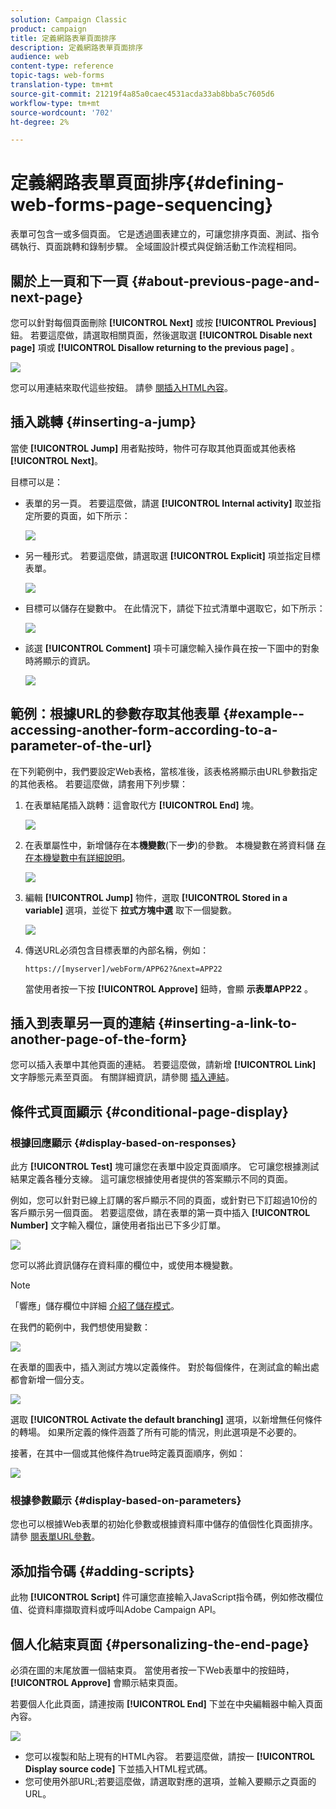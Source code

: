 ```yaml
---
solution: Campaign Classic
product: campaign
title: 定義網路表單頁面排序
description: 定義網路表單頁面排序
audience: web
content-type: reference
topic-tags: web-forms
translation-type: tm+mt
source-git-commit: 21219f4a85a0caec4531acda33ab8bba5c7605d6
workflow-type: tm+mt
source-wordcount: '702'
ht-degree: 2%

---
```



# 定義網路表單頁面排序{#defining-web-forms-page-sequencing}

表單可包含一或多個頁面。 它是透過圖表建立的，可讓您排序頁面、測試、指令碼執行、頁面跳轉和錄制步驟。 全域圖設計模式與促銷活動工作流程相同。

## 關於上一頁和下一頁 {#about-previous-page-and-next-page}

您可以針對每個頁面刪除 **[!UICONTROL Next]** 或按 **[!UICONTROL Previous]** 鈕。 若要這麼做，請選取相關頁面，然後選取選 **[!UICONTROL Disable next page]** 項或 **[!UICONTROL Disallow returning to the previous page]** 。

![](assets/s_ncs_admin_survey_no_next_page.png)

您可以用連結來取代這些按鈕。 請參 [閱插入HTML內容](../../web/using/static-elements-in-a-web-form.md#inserting-html-content)。

## 插入跳轉 {#inserting-a-jump}

當使 **[!UICONTROL Jump]** 用者點按時，物件可存取其他頁面或其他表格 **[!UICONTROL Next]**。

目標可以是：

* 表單的另一頁。 若要這麼做，請選 **[!UICONTROL Internal activity]** 取並指定所要的頁面，如下所示：

   ![](assets/s_ncs_admin_jump_param1.png)

* 另一種形式。 若要這麼做，請選取選 **[!UICONTROL Explicit]** 項並指定目標表單。

   ![](assets/s_ncs_admin_jump_param2.png)

* 目標可以儲存在變數中。 在此情況下，請從下拉式清單中選取它，如下所示：

   ![](assets/s_ncs_admin_jump_param3.png)

* 該選 **[!UICONTROL Comment]** 項卡可讓您輸入操作員在按一下圖中的對象時將顯示的資訊。

   ![](assets/s_ncs_admin_survey_jump_comment.png)

## 範例：根據URL的參數存取其他表單 {#example--accessing-another-form-according-to-a-parameter-of-the-url}

在下列範例中，我們要設定Web表格，當核准後，該表格將顯示由URL參數指定的其他表格。 若要這麼做，請套用下列步驟：

1. 在表單結尾插入跳轉：這會取代方 **[!UICONTROL End]** 塊。

   ![](assets/s_ncs_admin_survey_jump_sample1.png)

1. 在表單屬性中，新增儲存在本&#x200B;**機變數**(下一&#x200B;**步**)的參數。 本機變數在將資料儲 [存在本機變數中有詳細說明](../../web/using/web-forms-answers.md#storing-data-in-a-local-variable)。

   ![](assets/s_ncs_admin_survey_jump_sample2.png)

1. 編輯 **[!UICONTROL Jump]** 物件，選取 **[!UICONTROL Stored in a variable]** 選項，並從下 **拉式方塊中選** 取下一個變數。

   ![](assets/s_ncs_admin_survey_jump_sample3.png)

1. 傳送URL必須包含目標表單的內部名稱，例如：

   ```
   https://[myserver]/webForm/APP62?&next=APP22
   ```

   當使用者按一下按 **[!UICONTROL Approve]** 鈕時，會顯 **示表單APP22** 。

## 插入到表單另一頁的連結 {#inserting-a-link-to-another-page-of-the-form}

您可以插入表單中其他頁面的連結。 若要這麼做，請新增 **[!UICONTROL Link]** 文字靜態元素至頁面。 有關詳細資訊，請參閱 [插入連結](../../web/using/static-elements-in-a-web-form.md#inserting-a-link)。

## 條件式頁面顯示 {#conditional-page-display}

### 根據回應顯示 {#display-based-on-responses}

此方 **[!UICONTROL Test]** 塊可讓您在表單中設定頁面順序。 它可讓您根據測試結果定義各種分支線。 這可讓您根據使用者提供的答案顯示不同的頁面。

例如，您可以針對已線上訂購的客戶顯示不同的頁面，或針對已下訂超過10份的客戶顯示另一個頁面。 若要這麼做，請在表單的第一頁中插入 **[!UICONTROL Number]** 文字輸入欄位，讓使用者指出已下多少訂單。

![](assets/s_ncs_admin_survey_test_ex0.png)

您可以將此資訊儲存在資料庫的欄位中，或使用本機變數。

>[!NOTE]
>
>「響應」儲存欄位中詳細 [介紹了儲存模式](../../web/using/web-forms-answers.md#response-storage-fields)。

在我們的範例中，我們想使用變數：

![](assets/s_ncs_admin_survey_test_ex1.png)

在表單的圖表中，插入測試方塊以定義條件。 對於每個條件，在測試盒的輸出處都會新增一個分支。

![](assets/s_ncs_admin_survey_test_ex2.png)

選取 **[!UICONTROL Activate the default branching]** 選項，以新增無任何條件的轉場。 如果所定義的條件涵蓋了所有可能的情況，則此選項是不必要的。

接著，在其中一個或其他條件為true時定義頁面順序，例如：

![](assets/s_ncs_admin_survey_test_ex3.png)

### 根據參數顯示 {#display-based-on-parameters}

您也可以根據Web表單的初始化參數或根據資料庫中儲存的值個性化頁面排序。 請參 [閱表單URL參數](../../web/using/defining-web-forms-properties.md#form-url-parameters)。

## 添加指令碼 {#adding-scripts}

此物 **[!UICONTROL Script]** 件可讓您直接輸入JavaScript指令碼，例如修改欄位值、從資料庫擷取資料或呼叫Adobe Campaign API。

## 個人化結束頁面 {#personalizing-the-end-page}

必須在圖的末尾放置一個結束頁。 當使用者按一下Web表單中的按鈕時， **[!UICONTROL Approve]** 會顯示結束頁面。

若要個人化此頁面，請連按兩 **[!UICONTROL End]** 下並在中央編輯器中輸入頁面內容。

![](assets/s_ncs_admin_survey_end_page_edit.png)

* 您可以複製和貼上現有的HTML內容。 若要這麼做，請按一 **[!UICONTROL Display source code]** 下並插入HTML程式碼。
* 您可使用外部URL;若要這麼做，請選取對應的選項，並輸入要顯示之頁面的URL。

